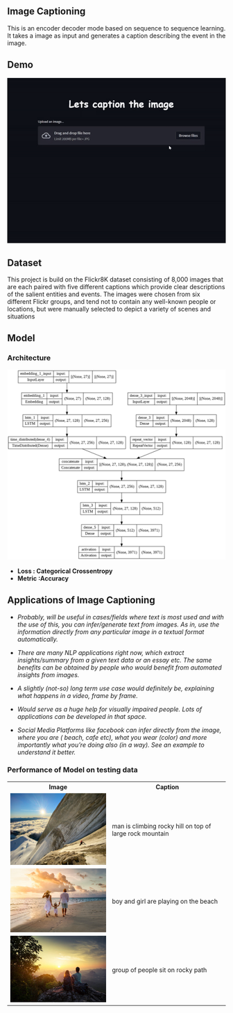 ## Image Captioning
This is an encoder decoder mode based on sequence to sequence learning. It takes a image as input and generates a caption describing the event in the image.

## Demo
![](demo.gif)
## Dataset
This project is build on the Flickr8K dataset consisting of 8,000 images that are each paired with five different captions which provide clear descriptions of the salient entities and events. The images were chosen from six different Flickr groups, and tend not to contain any well-known people or locations, but were manually selected to depict a variety of scenes and situations

## Model
### Architecture
![](my_model.png)
* **Loss : Categorical Crossentropy**
* **Metric :Accuracy**

## Applications of Image Captioning

* *Probably, will be useful in cases/fields where text is most used and with the use of this, you can infer/generate text from images. As in, use the information directly from any 
particular image in a textual format automatically.*

* *There are many NLP applications right now, which extract insights/summary from a given text data or an essay etc. The same benefits can be obtained by people who would benefit from automated insights from images.*

* *A slightly (not-so) long term use case would definitely be, explaining what happens in a video, frame by frame.*

* *Would serve as a huge help for visually impaired people. Lots of applications can be developed in that space.*

* *Social Media Platforms like facebook can infer directly from the image, where you are ( beach, cafe etc), what you wear (color) and more importantly what you’re doing also (in a way). See an example to understand it better.*

<h3 id="Performance">Performance of Model on testing data</h3>
<table>
 <tr>
  <th>Image</th>
 <th>Caption</th>
 </tr>
<tr>
 <td><img src="test_images/mountain.jpg" width="320px"/></td>
 <td>man is climbing rocky hill on top of large rock mountain</td>
</tr>
<tr>
 <td><img src="test_images/beach.jpg" width="320px"/></td>
 <td> boy and girl are playing on the beach</td>
 </tr>
<tr>
 <td><img src="test_images/sunset.jpg" width="320px"/></td>
 <td>group of people sit on rocky path</td>
</tr>
